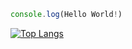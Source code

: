 ```Javascript
console.log(Hello World!)
```


[![Top Langs](https://github-readme-stats.vercel.app/api/top-langs/?username=michaelc285&layout=compact)](https://github.com/anuraghazra/github-readme-stats)


<!--
**michaelc285/michaelc285** is a ✨ _special_ ✨ repository because its `README.md` (this file) appears on your GitHub profile.

Here are some ideas to get you started:

- 🔭 I’m currently working on ...
- 🌱 I’m currently learning ...
- 👯 I’m looking to collaborate on ...
- 🤔 I’m looking for help with ...
- 💬 Ask me about ...
- 📫 How to reach me: ...
- 😄 Pronouns: ...
- ⚡ Fun fact: ...
-->
